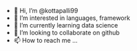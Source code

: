 - 👋 Hi, I’m @kottapalli99
- 👀 I’m interested in languages, framework
- 🌱 I’m currently learning data science
- 💞️ I’m looking to collaborate on github
- 📫 How to reach me ...

<!---
kottapalli99/kottapalli99 is a ✨ special ✨ repository because its `README.md` (this file) appears on your GitHub profile.
You can click the Preview link to take a look at your changes.
--->
